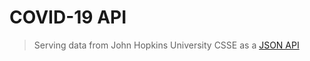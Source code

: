 # COVID-19 API

> Serving data from John Hopkins University CSSE as a [JSON API](https://covid19.mathdro.id)
